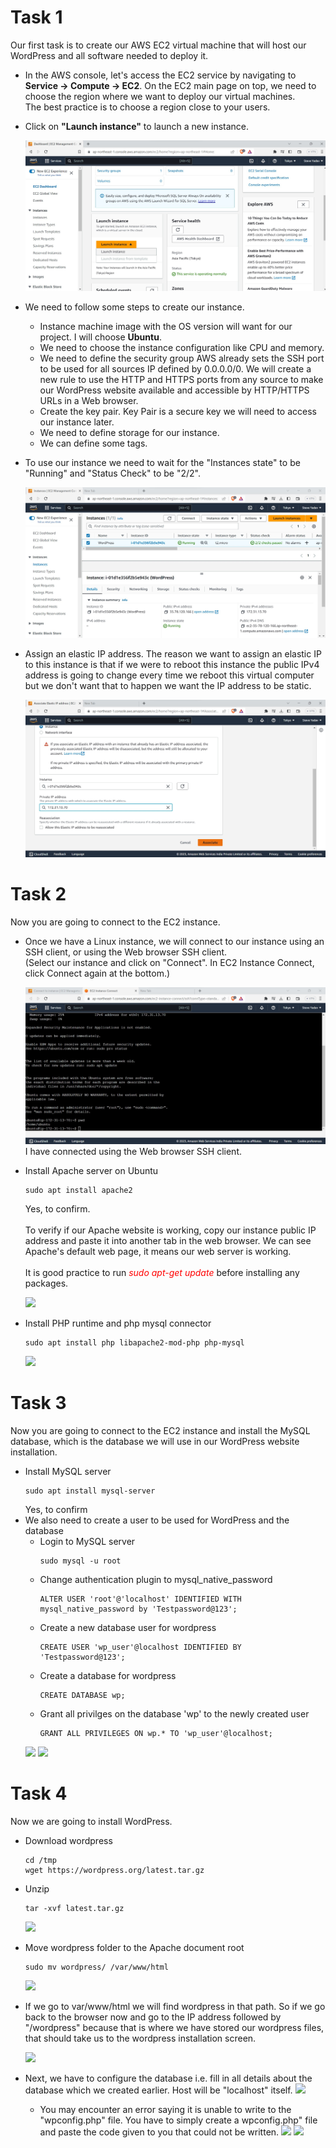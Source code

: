 # Task 1
 Our first task is to create our AWS EC2 virtual machine that will host our WordPress and all software needed to deploy it. 
 - In the AWS console, let's access the EC2 service by navigating to **Service -> Compute -> EC2**. On the EC2 main page on top, we need to choose the region where we want to deploy our virtual machines.<br>The best practice is to choose a region close to your users.
 - Click on  **"Launch instance"** to launch a new instance.

   <img src=https://github.com/lucifer47C/Deploy-a-Website-in-AWS-EC2/blob/main/WordPress%20Website/Images/2.jpg>

 - We need to follow some steps to create our instance.
   * Instance machine image with the OS version will want for our project. I will choose **Ubuntu**.
   * We need to choose the instance configuration like CPU and memory.
   * We need to define the security group AWS already sets the SSH port to be used for all sources IP defined by 0.0.0.0/0. We will create a new rule to use the HTTP and HTTPS ports from any source to make our WordPress website available and accessible by HTTP/HTTPS URLs in a Web browser.
   * Create the key pair. Key Pair is a secure key we will need to access our instance later.
   * We need to define storage for our instance.
   * We can define some tags.

 - To use our instance we need to wait for the "Instances state" to be "Running" and "Status Check" to be "2/2".

   <img src=https://github.com/lucifer47C/Deploy-a-Website-in-AWS-EC2/blob/main/WordPress%20Website/Images/3.jpg>

 - Assign an elastic IP address. The reason we want to assign an elastic IP to this instance is that if we were to reboot this instance the public IPv4 address is going to change every time we reboot this virtual computer but we don't want that to happen we want the IP address to be static.

   <img src=https://github.com/lucifer47C/Deploy-a-Website-in-AWS-EC2/blob/main/WordPress%20Website/Images/4.jpg>

# Task 2
 Now you are going to connect to the EC2 instance.
 - Once we have a Linux instance, we will connect to our instance using an SSH client, or using the Web browser SSH client.<br> 
   (Select our instance and click on "Connect". In EC2 Instance Connect, click Connect again at the bottom.)
   
   <img src=https://github.com/lucifer47C/Deploy-a-Website-in-AWS-EC2/blob/main/WordPress%20Website/Images/5.jpg>
   I have connected using the Web browser SSH client.

 - Install Apache server on Ubuntu
   ```
   sudo apt install apache2
    ```
   Yes, to confirm.
   <br><br>
   To verify if our Apache website is working, copy our instance public IP address and paste it into another tab in the web browser. We can see Apache's default web page, 
   it means our web server is working.
   <br><br>
   It is good practice to run *<span style='color: red;'>sudo apt-get update</span>* before installing any packages.
   

   <img src=https://github.com/lucifer47C/Deploy-a-Website-in-AWS-EC2/blob/main/WordPress%20Website/Images/6.jpg>

 - Install PHP runtime and php mysql connector
   ```
   sudo apt install php libapache2-mod-php php-mysql
   ```  
   <img src=https://github.com/lucifer47C/Deploy-a-Website-in-AWS-EC2/blob/main/WordPress%20Website/Images/7.jpg>
   
# Task 3
 Now you are going to connect to the EC2 instance and install the MySQL database, which is the database we will use in our WordPress website installation.
 - Install MySQL server
   ```
   sudo apt install mysql-server
   ```
   Yes, to confirm
   <br>
 - We also need to create a user to be used for WordPress and the database
   * Login to MySQL server
       ```
       sudo mysql -u root
       ```
   * Change authentication plugin to mysql_native_password
       ```
       ALTER USER 'root'@'localhost' IDENTIFIED WITH mysql_native_password by 'Testpassword@123';
       ```
   * Create a new database user for wordpress
       ```
       CREATE USER 'wp_user'@localhost IDENTIFIED BY 'Testpassword@123';
       ```              
   * Create a database for wordpress
       ```
       CREATE DATABASE wp;
       ```      
   * Grant all privilges on the database 'wp' to the newly created user
       ```
       GRANT ALL PRIVILEGES ON wp.* TO 'wp_user'@localhost;
       ```
   <img src=https://github.com/lucifer47C/Deploy-a-Website-in-AWS-EC2/blob/main/WordPress%20Website/Images/8.jpg>
   <img src=https://github.com/lucifer47C/Deploy-a-Website-in-AWS-EC2/blob/main/WordPress%20Website/Images/9.jpg>

# Task 4
 Now we are going to install WordPress.
 - Download wordpress
   ```
   cd /tmp
   wget https://wordpress.org/latest.tar.gz
   ```
 - Unzip
   ```
   tar -xvf latest.tar.gz
   ```
   <img src=https://github.com/lucifer47C/Deploy-a-Website-in-AWS-EC2/blob/main/WordPress%20Website/Images/11.jpg>
   
  - Move wordpress folder to the Apache document root
    ```
    sudo mv wordpress/ /var/www/html
    ```
    <img src=https://github.com/lucifer47C/Deploy-a-Website-in-AWS-EC2/blob/main/WordPress%20Website/Images/12.jpg>
    
  - If we go to var/www/html we will find wordpress in that path. So if we go back to the browser now and go to the IP address followed by "/wordpress" because that is 
    where we have stored our wordpress files, that should take us to the wordpress installation screen.

    <img src=https://github.com/lucifer47C/Deploy-a-Website-in-AWS-EC2/blob/main/WordPress%20Website/Images/13.jpg>

  - Next, we have to configure the database i.e. fill in all details about the database which we created earlier. Host will be "localhost" itself.
    <img src=https://github.com/lucifer47C/Deploy-a-Website-in-AWS-EC2/blob/main/WordPress%20Website/Images/14.jpg>
    
    * You may encounter an error saying it is unable to write to the "wpconfig.php" file. You have to simply create a wpconfig.php" file and paste the code given to you 
      that could not be written.
      <img src=https://github.com/lucifer47C/Deploy-a-Website-in-AWS-EC2/blob/main/WordPress%20Website/Images/15.1.jpg>
      <img src=https://github.com/lucifer47C/Deploy-a-Website-in-AWS-EC2/blob/main/WordPress%20Website/Images/15.2.jpg>
